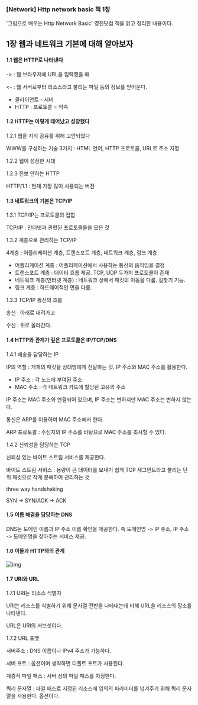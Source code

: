 ### [Network] Http network basic 책 1장

'그림으로 배우는 Http Network Basic' 영진닷컴 책을 읽고 정리한 내용이다.

## 1장 웹과 네트워크 기본에 대해 알아보자

#### 1.1 웹은 HTTP로 나타낸다

-> : 웹 브라우저에 URL을 입력했을 때

<- : 웹 서버로부터 리소스라고 불리는 파일 등의 정보를 얻어온다.

- 클라이언트 - 서버
- HTTP : 프로토콜 = 약속



#### 1.2 HTTP는 이렇게 태어났고 성장했다

1.2.1 웹을 지식 공유를 위해 고안되었다

WWW를 구성하는 기술 3가지 : HTML 언어, HTTP 프로토콜, URL로 주소 지정

 

1.2.2 웹이 성장한 시대

 

1.2.3 진보 안하는 HTTP

HTTP/1.1 : 현재 가장 많이 사용되는 버전



#### 1.3 네트워크의 기본은 TCP/IP

1.3.1 TCP/IP는 프로토콜의 집합

TCP/IP : 인터넷과 관련된 프로토콜들을 모은 것

 

1.3.2 계층으로 관리하는 TCP/IP

4계층 : 어플리케이션 계층, 트랜스포트 계층, 네트워크 계층, 링크 계층

- 어플리케이션 계층 : 어플리케이션에서 사용하는 통신의 움직임을 결정
- 트랜스포트 계층 : 데이터 흐름 제공. TCP, UDP 두가지 프로토콜이 존재
- 네트워크 계층(인터넷 계층) : 네트워크 상에서 패킷의 이동을 다룸. 길찾기 기능.
- 링크 계층 : 하드웨어적인 면을 다룸. 

1.3.3 TCP/IP 통신의 흐름

송신 : 아래로 내려가고

수신 : 위로 올라간다.



#### 1.4 HTTP와 관계가 깊은 프로토콜은 IP/TCP/DNS

1.4.1 배송을 담당하는 IP

IP의 역할 : 개개의 패킷을 상대방에게 전달하는 것. IP 주소와 MAC 주소를 활용한다.

- IP 주소 : 각 노드에 부여된 주소
- MAC 주소 : 각 네트워크 카드에 할당된 고유의 주소

IP 주소는 MAC 주소와 연결되어 있으며, IP 주소는 변하지만 MAC 주소는 변하지 않는다. 

 

통신은 ARP를 이용하여 MAC 주소에서 한다.

ARP 프로토콜 : 수신지의 IP 주소를 바탕으로 MAC 주소를 조사할 수 있다. 

 

1.4.2 신뢰성을 담당하는 TCP

신뢰성 있는 바이트 스트림 서비스를 제공한다. 

바이트 스트림 서비스 : 용량이 큰 데이터를 보내기 쉽게 TCP 세그먼트라고 불리는 단위 패킷으로 작게 분해하여 관리하는 것

three way handshaking

SYN -> SYN/ACK -> ACK



#### 1.5 이름 해결을 담당하는 DNS

DNS는 도메인 이름과 IP 주소 이름 확인을 제공한다. 즉 도메인명 -> IP 주소, IP 주소 -> 도메인명을 찾아주는 서비스 제공.



#### 1.6 이들과 HTTP와의 관계



![img](https://blog.kakaocdn.net/dn/lpegm/btreLgI2dFt/6sE59lSPz0vEjdRmAN4bYK/img.png)



#### 1.7 URI와 URL

1.7.1 URI는 리소스 식별자

URI는 리소스를 식별하기 위해 문자열 전반을 나타내는데 비해 URL을 리소스의 장소를 나타낸다. 

URL은 URI의 서브셋이다.

 

1.7.2 URL 포맷

서버주소 : DNS 이름이나 IPv4 주소가 가능하다.

서버 포트 : 옵션이며 생략하면 디폴트 포트가 사용된다.

계층적 파일 패스 : 서버 상의 파일 패스를 지정한다. 

쿼리 문자열 : 파일 패스로 지정된 리소스에 임의의 파라미터를 넘겨주기 위해 쿼리 문자열을 사용한다. 옵션이다.

